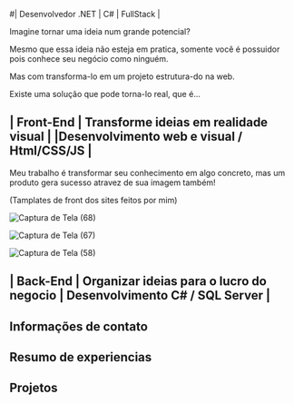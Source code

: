 #| Desenvolvedor .NET | C# | FullStack |

Imagine tornar uma ideia num grande potencial?

Mesmo que essa ideia não esteja em pratica, somente você é possuidor 
pois conhece seu negócio como ninguém.

Mas com transforma-lo em um projeto estrutura-do na web.

Existe uma solução que pode torna-lo real, que é...

<h2>| Front-End | Transforme ideias em realidade visual | 
  |Desenvolvimento web e visual / Html/CSS/JS |</h2>

Meu trabalho é transformar seu conhecimento em algo concreto, mas um produto gera sucesso atravez de sua imagem também!

(Tamplates de front dos sites feitos por mim)

![Captura de Tela (68)](https://github.com/MTarig/MTarig.github.io/assets/88636741/8f2702b9-d1be-4b0e-9ee2-acf05a5a6da8)

![Captura de Tela (67)](https://github.com/MTarig/MTarig.github.io/assets/88636741/020b03c8-a489-495d-8740-7a09a4bfd8db)

![Captura de Tela (58)](https://github.com/MTarig/MTarig.github.io/assets/88636741/7055faa4-2f72-4a03-a9a9-0a48a59793da)

<h2>| Back-End | Organizar ideias para o lucro do negocio
  | Desenvolvimento C# / SQL Server |</h2>

<h2>Informações de contato</h2>

<h2>Resumo de experiencias</h2>

<h2>Projetos</h2>
